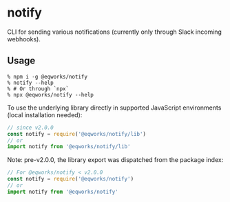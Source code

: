 # notify

CLI for sending various notifications (currently only through Slack incoming webhooks).

## Usage

```shell
% npm i -g @eqworks/notify
% notify --help
% # Or through `npx`
% npx @eqworks/notify --help
```

To use the underlying library directly in supported JavaScript environments (local installation needed):

```js
// since v2.0.0
const notify = require('@eqworks/notify/lib')
// or
import notify from '@eqworks/notify/lib'
```

Note: pre-v2.0.0, the library export was dispatched from the package index:

```js
// For @eqworks/notify < v2.0.0
const notify = require('@eqworks/notify')
// or
import notify from '@eqworks/notify'
```

